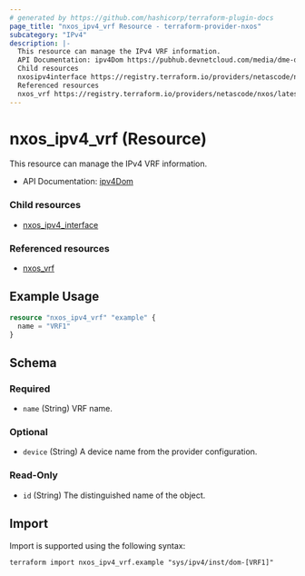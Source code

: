 ```yaml
---
# generated by https://github.com/hashicorp/terraform-plugin-docs
page_title: "nxos_ipv4_vrf Resource - terraform-provider-nxos"
subcategory: "IPv4"
description: |-
  This resource can manage the IPv4 VRF information.
  API Documentation: ipv4Dom https://pubhub.devnetcloud.com/media/dme-docs-10-2-2/docs/Layer%203/ipv4:Dom/
  Child resources
  nxosipv4interface https://registry.terraform.io/providers/netascode/nxos/latest/docs/resources/ipv4_interface
  Referenced resources
  nxos_vrf https://registry.terraform.io/providers/netascode/nxos/latest/docs/resources/vrf
---
```


# nxos_ipv4_vrf (Resource)

This resource can manage the IPv4 VRF information.

- API Documentation: [ipv4Dom](https://pubhub.devnetcloud.com/media/dme-docs-10-2-2/docs/Layer%203/ipv4:Dom/)

### Child resources

- [nxos_ipv4_interface](https://registry.terraform.io/providers/netascode/nxos/latest/docs/resources/ipv4_interface)

### Referenced resources

- [nxos_vrf](https://registry.terraform.io/providers/netascode/nxos/latest/docs/resources/vrf)

## Example Usage

```terraform
resource "nxos_ipv4_vrf" "example" {
  name = "VRF1"
}
```

<!-- schema generated by tfplugindocs -->
## Schema

### Required

- `name` (String) VRF name.

### Optional

- `device` (String) A device name from the provider configuration.

### Read-Only

- `id` (String) The distinguished name of the object.

## Import

Import is supported using the following syntax:

```shell
terraform import nxos_ipv4_vrf.example "sys/ipv4/inst/dom-[VRF1]"
```

